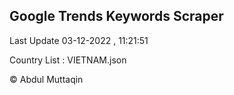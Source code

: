 

## Google Trends Keywords Scraper 
 
Last Update 03-12-2022 , 11:21:51

Country List :
VIETNAM.json



© Abdul Muttaqin 
